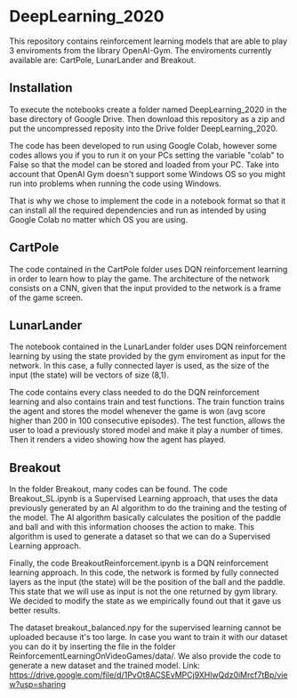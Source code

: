 # DeepLearning_2020
This repository contains reinforcement learning models that are able to play 3 enviroments from the library OpenAI-Gym. The enviroments currently available are: CartPole, LunarLander and Breakout.

## Installation
To execute the notebooks create a folder named DeepLearning_2020 in the base directory of Google Drive. Then download this repository as a zip and put the uncompressed reposity into the Drive folder DeepLearning_2020.

The code has been developed to run using Google Colab, however some codes allows you if you to run it on your PCs setting the variable "colab" to False so that the model can be stored and loaded from your PC. Take into account that OpenAI Gym doesn't support some Windows OS so you might run into problems when running the code using Windows.

That is why we chose to implement the code in a notebook format so that it can install all the required dependencies and run as intended by using Google Colab no matter which OS you are using.


## CartPole
The code contained in the CartPole folder uses DQN reinforcement learning in order to learn how to play the game. The architecture of the network consists on a CNN, given that the input provided to the network is a frame of the game screen.


## LunarLander
The notebook contained in the LunarLander folder uses DQN reinforcement learning by using the state provided by the gym enviroment as input for the network. In this case, a fully connected layer is used, as the size of the input (the state) will be vectors of size (8,1).

The code contains every class needed to do the DQN reinforcement learning and also contains train and test functions. The train function trains the agent and stores the model whenever the game is won (avg score higher than 200 in 100 consecutive episodes). The test function, allows the user to load a previously stored model and make it play a number of times. Then it renders a video showing how the agent has played.

## Breakout
In the folder Breakout, many codes can be found. The code Breakout_SL.ipynb is a Supervised Learning approach, that uses the data previously generated by an AI algorithm to do the training and the testing of the model. The AI algorithm basically calculates the position of the paddle and ball and with this information chooses the action to make. This algorithm is used to generate a dataset so that we can do a Supervised Learning approach.

Finally, the code BreakoutReinforcement.ipynb is a DQN reinforcement learning approach. In this code, the network is formed by fully connected layers as the input (the state) will be the position of the ball and the paddle. This state that we will use as input is not the one returned by gym library. We decided to modify the state as we empirically found out that it gave us better results.

The dataset breakout_balanced.npy for the supervised learning cannot be uploaded because it's too large. In case you want to train it with our dataset you can do it by inserting the file in the folder ReinforcementLearningOnVideoGames/data/. We also provide the code to generate a new dataset and the trained model.
Link:
https://drive.google.com/file/d/1PvOt8ACSEvMPCj9XHlwQdz0iMrcf7tBp/view?usp=sharing

